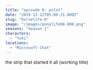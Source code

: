 ```yaml
---
title: "episode 0: pilot"
date: "2019-12-12T05:00:31.000Z"
slug: "horselife-0"
image: "/images/ponylife98-000.png"
seasons: "Season 1"
characters:
  - "Yuki"
locations:
  - "Microsoft Chat"
---
```


the strip that started it all (working title)
